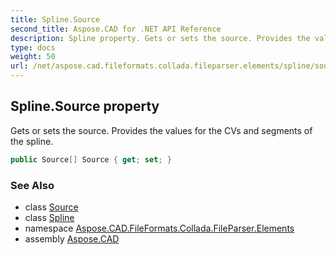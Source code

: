 ```yaml
---
title: Spline.Source
second_title: Aspose.CAD for .NET API Reference
description: Spline property. Gets or sets the source. Provides the values for the CVs and segments of the spline
type: docs
weight: 50
url: /net/aspose.cad.fileformats.collada.fileparser.elements/spline/source/
---
```

## Spline.Source property

Gets or sets the source. Provides the values for the CVs and segments of the spline.

```csharp
public Source[] Source { get; set; }
```

### See Also

* class [Source](../../source/)
* class [Spline](../)
* namespace [Aspose.CAD.FileFormats.Collada.FileParser.Elements](../../spline/)
* assembly [Aspose.CAD](../../../)


